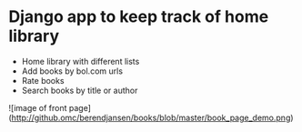 # Django app to keep track of home library

- Home library with different lists
- Add books by bol.com urls
- Rate books
- Search books by title or author

![image of front page]
(http://github.omc/berendjansen/books/blob/master/book_page_demo.png)